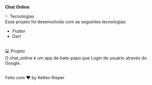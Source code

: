<b>Chat Online</b>

✨ Tecnologias <br>
Esse projeto foi desenvolvido com as seguintes tecnologias:
<ul>
  <li>Flutter</li>
  <li>Dart</li>
</ul>
<br>
💻 Projeto <br>
O chat_online é um app de bate-papo que Login de usuário através do Google. <br><br>

Feito com ♥ by Ketlen Rieper
